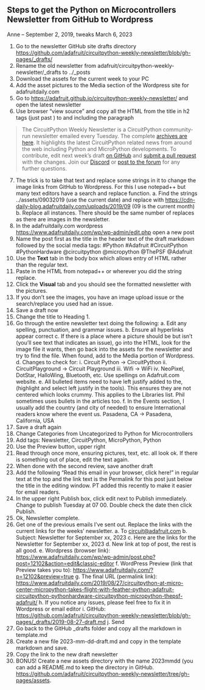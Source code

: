 ## Steps to get the Python on Microcontrollers Newsletter from GitHub to Wordpress

Anne – September 2, 2019, tweaks March 6, 2023

1.	Go to the newsletter GitHub site drafts directory https://github.com/adafruit/circuitpython-weekly-newsletter/blob/gh-pages/_drafts/
2.	Rename the old newsletter from adafruit/circuitpython-weekly-newsletter/_drafts to ../_posts
3.	Download the assets for the current week to your PC
4.	Add the asset pictures to the Media section of the Wordpress site for adafruitdaily.com
5.	Go to https://adafruit.github.io/circuitpython-weekly-newsletter/ and open the latest newsletter
6.	Use browser “view source” and copy all the HTML from the title in h2 tags (just past <!-- main content-wrapping table -->) to and including the paragraph
> The CircuitPython Weekly Newsletter is a CircuitPython community-run newsletter emailed every Tuesday. The complete <a href="https://www.adafruitdaily.com/category/circuitpython/">archives are here</a>. It highlights the latest CircuitPython related news from around the web including Python and MicroPython developments. To contribute, edit next week’s draft <a href="https://github.com/adafruit/circuitpython-weekly-newsletter/tree/gh-pages/_drafts">on GitHub</a> and <a href="https://help.github.com/articles/editing-files-in-your-repository/">submit a pull request</a> with the changes. Join our <a href="https://adafru.it/discord">Discord</a> or <a href="https://forums.adafruit.com/viewforum.php?f=60">post to the forum</a> for any further questions.
7.	The trick is to take that text and replace some strings in it to change the image links from GitHub to Wordpress. For this I use notepad++ but many text editors have a search and replace function.
a.	Find the strings ../assets/09032019 (use the current date) and replace with 
https://cdn-daily-blog.adafruitdaily.com/uploads/2019/09 (09 is the current month)
b.	Replace all instances. There should be the same number of replaces as there are images in the newsletter.
8.	In the adafruitdaily.com wordpress https://www.adafruitdaily.com/wp/wp-admin/edit.php open a new post
9.	Name the post first as the title in the header text of the draft markdown followed by the social media tags: #Python #Adafruit #CircuitPython #PythonHardware @circuitpython @micropython @ThePSF @Adafruit
10.	Use the **Text** tab in the body box which allows entry of HTML rather than the regular text. 
11.	Paste in the HTML from notepad++ or wherever you did the string replace.
12.	Click the **Visual** tab and you should see the formatted newsletter with the pictures.
13.	If you don’t see the images, you have an image upload issue or the search/replace you used had an issue.
14.	Save a draft now
15.	Change the title to Heading 1.
16.	Go through the entire newsletter text doing the following:
a.	Edit any spelling, punctuation, and grammar issues.
b.	Ensure all hyperlinks appear correct
c.	If there is a place where a picture should be but isn’t (you’ll see text that indicates an issue), go into the HTML, look for the image file it wants, then go back into the assets for the newsletter and try to find the file. When found, add to the Media portion of Wordpress.
d.	Changes to check for:
i.	Circuit Python -> CircuitPython
ii.	CircuitPlayground -> Circuit Playground
iii.	Wifi -> WiFi
iv.	NeoPixel, DotStar, HalloWing, Bluetooth, etc. Use spellings on Adafruit.com website.
e.	All bulleted items need to have left justify added to the, (highlight and select left justify in the tools). This ensures they are not centered which looks crummy. This applies to the Libraries list. Phil sometimes uses bullets in the articles too.
f.	In the Events section, I usually add the country (and city of needed) to ensure International readers know where the event us. Pasadena, CA -> Pasadena, California, USA
17.	Save a draft again
18.	Change Categories from Uncategorized to Python for Microcontrollers
19.	Add tags: Newsletter, CircuitPython, MicroPython, Python
20.	Use the Preview button, upper right
21.	Read through once more, ensuring pictures, text, etc. all look ok. If there is something out of place, edit the text again.
22.	When done with the second review, save another draft
23.	Add the following “Read this email in your browser, click here!” in regular text at the top and the link text is the Permalink for this post just below the title in the editing window. PT added this recently to make it easier for email readers.
24.	In the upper right Publish box, click edit next to Publish immediately. Change to publish Tuesday at 07 00. Double check the date then click Publish.
25.	Ok, Newsletter complete.
26.	Get one of the previous emails I’ve sent out. Replace the links with the current links for the weeks’ newsletter.
a.	To circuit@adafruit.com
b.	Subject: Newsletter for September xx, 2023
c.	Here are the links for the Newsletter for September xx, 2023
d.	New link at top of post, the rest is all good.
e.	Wordpress (browser link):  https://www.adafruitdaily.com/wp/wp-admin/post.php?post=12102&action=edit&classic-editor
f.	WordPress Preview (link that Preview takes you to): https://www.adafruitdaily.com/?p=12102&preview=true
g.	The final URL (permalink link): https://www.adafruitdaily.com/2019/08/27/circuitpython-at-micro-center-micropython-takes-flight-with-feather-python-adafruit-circuitpython-pythonhardware-circuitpython-micropython-thepsf-adafruit/
h.	If you notice any issues, please feel free to fix it in Wordpress or email editor 
i.	GitHub: https://github.com/adafruit/circuitpython-weekly-newsletter/blob/gh-pages/_drafts/2019-08-27-draft.md
j.	Send
27.	Go back to the GitHub _drafts folder and copy all the markdown in template.md
28.	Create a new file 2023-mm-dd-draft.md and copy in the template markdown and save.
29.	Copy the link to the new draft newsletter 
30.	BONUS! Create a new assets directory with the name 2023mmdd (you can add a README.md to keep the directory in GitHub. https://github.com/adafruit/circuitpython-weekly-newsletter/tree/gh-pages/assets.
